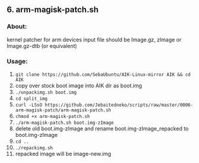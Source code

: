 ## 6. arm-magisk-patch.sh ##

### About: ###
kernel patcher for arm devices
input file should be Image.gz, zImage or Image.gz-dtb (or equivalent)

### Usage: ###
1. `git clone https://github.com/SebaUbuntu/AIK-Linux-mirror AIK && cd AIK`
2. copy over stock boot image into AIK dir as boot.img
3. `./unpackimg.sh boot.img`
4. `cd split_img`
5. `curl -LSsO https://github.com/Jebaitedneko/scripts/raw/master/0006-arm-magisk-patch/arm-magisk-patch.sh`
6. `chmod +x arm-magisk-patch.sh`
7. `./arm-magisk-patch.sh boot.img-zImage`
8. delete old boot.img-zImage and rename boot.img-zImage_repacked to boot.img-zImage
9. `cd ..`
10. `./repackimg.sh`
11. repacked image will be image-new.img
